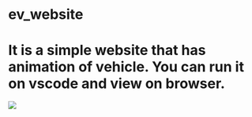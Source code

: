 
# ev_website

<h1> It is a simple website that has animation of vehicle. You can run it on vscode and view on browser. </h1>
<img src = "EV_.png">

